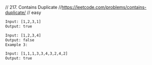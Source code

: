 // 217. Contains Duplicate
//https://leetcode.com/problems/contains-duplicate/
// easy

```html
Input: [1,2,3,1]
Output: true

Input: [1,2,3,4]
Output: false
Example 3:

Input: [1,1,1,3,3,4,3,2,4,2]
Output: true
```